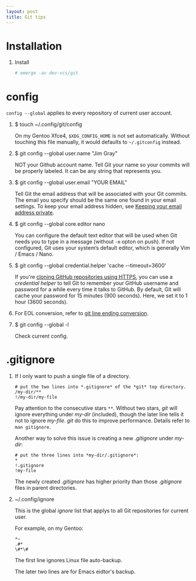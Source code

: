 ```yaml
---
layout: post
title: Git tips
---
```


# Installation

1. Install

    ```bash
    # emerge -av dev-vcs/git
    ```

# config

`config --global` applies to every repository of current user account.

1. $ touch ~/.config/git/config

    On my Gentoo Xfce4, `$XDG_CONFIG_HOME` is not set automatically. Without touching this file manually, it would defaults to `~/.gitconfig` instead.
2. $ git config --global user.name "Jim Gray"

    NOT your Github account name. Tell Git your name so your commits will be properly labeled. It can be any string that represents you.
3. $ git config --global user.email "YOUR EMAIL"

    Tell Git the email address that will be associated with your Git commits. The email you specify should be the same one found in your email settings. To keep your email address hidden, see [Keeping your email address private](https://help.github.com/articles/keeping-your-email-address-private/).
4. $ git config --global core.editor nano

    You can configure the default text editor that will be used when Git needs you to type in a message (without `-m` opton on push). If not configured, Git uses your system’s default editor, which is generally Vim / Emacs / Nano.
5. $ git config --global credential.helper 'cache --timeout=3600'

    If you're [cloning GitHub repositories using HTTPS](https://help.github.com/articles/which-remote-url-should-i-use), you can use a *credential helper* to tell Git to remember your GitHub username and password for a while every time it talks to GitHub. By default, Git will cache your password for 15 minutes (900 seconds). Here, we set it to 1 hour (3600 seconds).
6. For EOL conversion, refer to [git line ending conversion](http://www.fangxiang.tk/2014/09/08/git-line-ending-conversion/).
7. $ git config --global -l

    Check current config.

# .gitignore

1. If I only want to push a single file of a directory.

    ```
    # put the two lines into *.gitignore* of the *git* top directory.
    /my-dir/**
    !/my-dir/my-file
    ```
    Pay attention to the consecutive stars `**`. Without two stars, *git* will ignore everything under *my-dir* (included), though the later line tells it not to ignore *my-file*. *git* do this to improve performance. Details refer to `man gitignore`.

    Another way to solve this issue is creating a new *.gitignore* under *my-dir*:

    ```
    # put the three lines into *my-dir/.gitignore*:
    *
    !.gitignore
    !my-file
    ```
    The newly created *.gitignore* has higher priority than those *.gitignore* files in parent directories.
2. ~/.config/ignore

    This is the global *ignore* list that applys to all Git repositories for current user.

    For example, on my Gentoo:

    ```
    *~
    .#*
    \#*\#
    ```
    The first line ignores Linux file auto-backup.

    The later two lines are for Emacs eidtor's backup.
